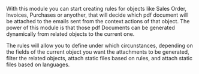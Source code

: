 With this module you can start creating rules for objects like Sales Order, Invoices, Purchases or anyother, that will decide which pdf document will be attached to the emails sent from the context actions of that object. The power of this module is that those pdf Documents can be generated dynamically from related objects to the current one.

The rules will allow you to define under which circunstances, depending on the fields of the current object you want the attachments to be generated, filter the related objects, attach static files based on rules, and attach static files based on languages.
